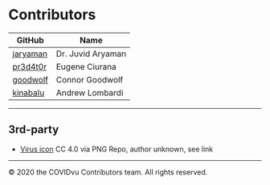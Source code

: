 # Contributors


|  GitHub  | Name              |
|----------|-------------------|
| [jaryaman](https://www.linkedin.com/in/juvid-aryaman/) | Dr. Juvid Aryaman |
| [pr3d4t0r](https://www.linkedin.com/in/ciurana/) | Eugene Ciurana    |
| [goodwolf](https://www.linkedin.com/in/connorgoodwolf/) | Connor Goodwolf |
| [kinabalu](https://www.linkedin.com/in/andrewlombardi/) | Andrew Lombardi   |


---
## 3rd-party

- [Virus icon](https://www.pngrepo.com/svg/25229/virus) CC 4.0 via PNG Repo, author unknown, see link


---
&#169; 2020 the COVIDvu Contributors team.  All rights reserved.

